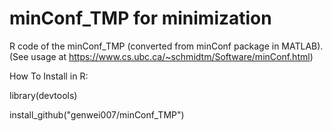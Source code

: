 # minConf_TMP for minimization

R code of the minConf_TMP (converted from minConf package in MATLAB). (See usage at https://www.cs.ubc.ca/~schmidtm/Software/minConf.html)

How To Install in R:

library(devtools)

install_github("genwei007/minConf_TMP")
